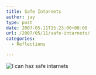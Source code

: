 ```yaml
---
title: Safe Intarnets
author: jay
type: post
date: 2007-05-11T15:23:00+00:00
url: /2007/05/11/safe-intarnets/
categories:
  - Reflections

---
```

![I can haz safe intarnets][1]

 [1]: https://files.rambleon.org/images/2007/05/safeintarnets.jpg